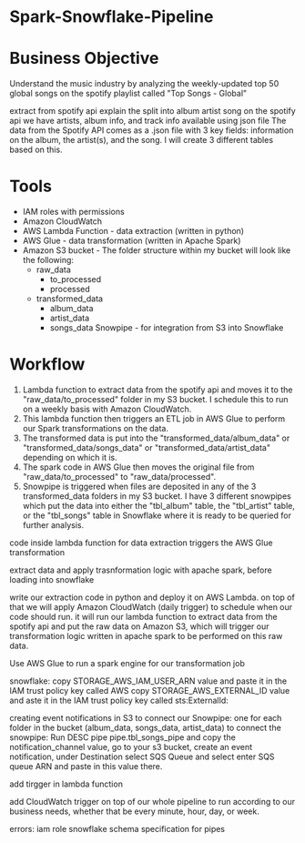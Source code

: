 # Spark-Snowflake-Pipeline

# Business Objective
Understand the music industry by analyzing the weekly-updated top 50 global songs on the spotify playlist called "Top Songs - Global" 

extract from spotify api
explain the split into album artist song
on the spotify api we have artists, album info, and track info available
using json file
The data from the Spotify API comes as a .json file with 3 key fields: information on the album, the artist(s), and the song. I will create 3 different tables based on this.


# Tools
* IAM roles with permissions
* Amazon CloudWatch
* AWS Lambda Function - data extraction (written in python)
* AWS Glue - data transformation (written in Apache Spark)
* Amazon S3 bucket - The folder structure within my bucket will look like the following:
  * raw_data
      * to_processed
      * processed
  * transformed_data
      * album_data
      * artist_data
      * songs_data
Snowpipe - for integration from S3 into Snowflake

# Workflow
1. Lambda function to extract data from the spotify api and moves it to the "raw_data/to_processed" folder in my S3 bucket. I schedule this to run on a weekly basis with Amazon CloudWatch.
2. This lambda function then triggers an ETL job in AWS Glue to perform our Spark transformations on the data.
3. The transformed data is put into the "transformed_data/album_data" or "transformed_data/songs_data" or "transformed_data/artist_data" depending on which it is.
4. The spark code in AWS Glue then moves the original file from "raw_data/to_processed" to "raw_data/processed".
5. Snowpipe is triggered when files are deposited in any of the 3 transformed_data folders in my S3 bucket. I have 3 different snowpipes which put the data into either the "tbl_album" table, the "tbl_artist" table, or the "tbl_songs" table in Snowflake where it is ready to be queried for further analysis.

code inside lambda function for data extraction triggers the AWS Glue transformation

extract data and apply trasnformation logic with apache spark, before loading into snowflake

write our extraction code in python and deploy it on AWS Lambda. on top of that we will apply Amazon CloudWatch (daily trigger) to schedule when our code should run. it will run our lambda function to extract data from the spotify api and put the raw data on Amazon S3, which will trigger our transformation logic written in apache spark to be performed on this raw data.

Use AWS Glue to run a spark engine for our transformation job

snowflake:
copy STORAGE_AWS_IAM_USER_ARN value and paste it in the IAM trust policy key called AWS
copy STORAGE_AWS_EXTERNAL_ID value and aste it in the IAM trust policy key called sts:ExternalId:

creating event notifications in S3 to connect our Snowpipe: one for each folder in the bucket (album_data, songs_data, artist_data)
to connect the snowpipe: Run DESC pipe pipe.tbl_songs_pipe and copy the notification_channel value, go to your s3 bucket, create an event notification, under Destination select SQS Queue and select enter SQS queue ARN and paste in this value there.

add tirgger in lambda function

add CloudWatch trigger on top of our whole pipeline to run according to our business needs, whether that be every minute, hour, day, or week.

errors:
iam role
snowflake schema specification for pipes
